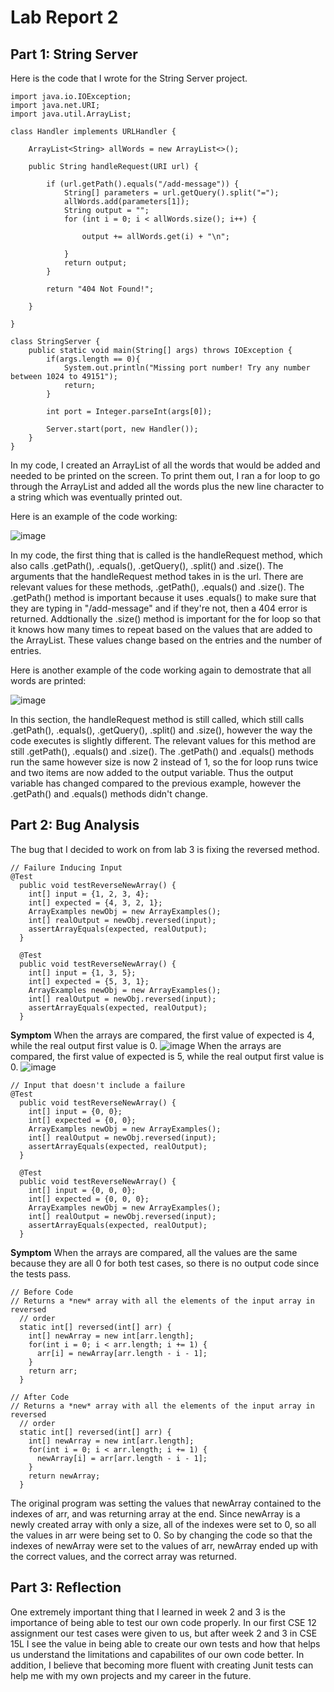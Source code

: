# Lab Report 2
## Part 1: String Server
Here is the code that I wrote for the String Server project.

```
import java.io.IOException;
import java.net.URI;
import java.util.ArrayList;

class Handler implements URLHandler {

    ArrayList<String> allWords = new ArrayList<>();

    public String handleRequest(URI url) {

        if (url.getPath().equals("/add-message")) {
            String[] parameters = url.getQuery().split("=");
            allWords.add(parameters[1]);
            String output = "";
            for (int i = 0; i < allWords.size(); i++) {

                output += allWords.get(i) + "\n";

            }
            return output;
        }

        return "404 Not Found!";

    }

}

class StringServer {
    public static void main(String[] args) throws IOException {
        if(args.length == 0){
            System.out.println("Missing port number! Try any number between 1024 to 49151");
            return;
        }

        int port = Integer.parseInt(args[0]);

        Server.start(port, new Handler());
    }
}
```


In my code, I created an ArrayList of all the words that would be added and needed to be printed on the screen. To print them out, I ran a for loop to go through the ArrayList and added all the words plus the new line character to a string which was eventually printed out.

Here is an example of the code working:

![image](https://user-images.githubusercontent.com/49798755/215362275-8dd77a05-8124-456d-8f78-6cc022abbd38.png)

In my code, the first thing that is called is the handleRequest method, which also calls .getPath(), .equals(), .getQuery(), .split() and .size(). The arguments that the handleRequest method takes in is the url. There are relevant values for these methods, .getPath(), .equals() and .size(). The .getPath() method is important because it uses .equals() to make sure that they are typing in "/add-message" and if they're not, then a 404 error is returned. Addtionally the .size() method is important for the for loop so that it knows how many times to repeat based on the values that are added to the ArrayList. These values change based on the entries and the number of entries.

Here is another example of the code working again to demostrate that all words are printed:

![image](https://user-images.githubusercontent.com/49798755/215362304-896c0f25-de18-42aa-bc9c-a6be845e999b.png)

In this section, the handleRequest method is still called, which still calls .getPath(), .equals(), .getQuery(), .split() and .size(), however the way the code executes is slightly different. The relevant values for this method are still .getPath(), .equals() and .size(). The .getPath() and .equals() methods run the same however size is now 2 instead of 1, so the for loop runs twice and two items are now added to the output variable. Thus the output variable has changed compared to the previous example, however the .getPath() and .equals() methods didn't change.

## Part 2: Bug Analysis

The bug that I decided to work on from lab 3 is fixing the reversed method.

```
// Failure Inducing Input
@Test
  public void testReverseNewArray() {
    int[] input = {1, 2, 3, 4};
    int[] expected = {4, 3, 2, 1};
    ArrayExamples newObj = new ArrayExamples();
    int[] realOutput = newObj.reversed(input);
    assertArrayEquals(expected, realOutput);
  }
  
  @Test
  public void testReverseNewArray() {
    int[] input = {1, 3, 5};
    int[] expected = {5, 3, 1};
    ArrayExamples newObj = new ArrayExamples();
    int[] realOutput = newObj.reversed(input);
    assertArrayEquals(expected, realOutput);
  }
```
**Symptom**
When the arrays are compared, the first value of expected is 4, while the real output first value is 0.
![image](https://user-images.githubusercontent.com/49798755/215366233-0e9bcc34-6a16-40b8-b28a-ee1f7a21f838.png)
When the arrays are compared, the first value of expected is 5, while the real output first value is 0.
![image](https://user-images.githubusercontent.com/49798755/215366305-3c6832f5-12e3-437a-a8f6-970e8d4d4709.png)

```
// Input that doesn't include a failure
@Test
  public void testReverseNewArray() {
    int[] input = {0, 0};
    int[] expected = {0, 0};
    ArrayExamples newObj = new ArrayExamples();
    int[] realOutput = newObj.reversed(input);
    assertArrayEquals(expected, realOutput);
  }
  
  @Test
  public void testReverseNewArray() {
    int[] input = {0, 0, 0};
    int[] expected = {0, 0, 0};
    ArrayExamples newObj = new ArrayExamples();
    int[] realOutput = newObj.reversed(input);
    assertArrayEquals(expected, realOutput);
  }
```
**Symptom**
When the arrays are compared, all the values are the same because they are all 0 for both test cases, so there is no output code since the tests pass.

```
// Before Code
// Returns a *new* array with all the elements of the input array in reversed
  // order
  static int[] reversed(int[] arr) {
    int[] newArray = new int[arr.length];
    for(int i = 0; i < arr.length; i += 1) {
      arr[i] = newArray[arr.length - i - 1];
    }
    return arr;
  }
```

```
// After Code
// Returns a *new* array with all the elements of the input array in reversed
  // order
  static int[] reversed(int[] arr) {
    int[] newArray = new int[arr.length];
    for(int i = 0; i < arr.length; i += 1) {
      newArray[i] = arr[arr.length - i - 1];
    }
    return newArray;
  }
```
The original program was setting the values that newArray contained to the indexes of arr, and was returning array at the end. Since newArray is a newly created array with only a size, all of the indexes were set to 0, so all the values in arr were being set to 0. So by changing the code so that the indexes of newArray were set to the values of arr, newArray ended up with the correct values, and the correct array was returned.

## Part 3: Reflection

One extremely important thing that I learned in week 2 and 3 is the importance of being able to test our own code properly. In our first CSE 12 assignment our test cases were given to us, but after week 2 and 3 in CSE 15L I see the value in being able to create our own tests and how that helps us understand the limitations and capabilites of our own code better. In addition, I believe that becoming more fluent with creating Junit tests can help me with my own projects and my career in the future.
